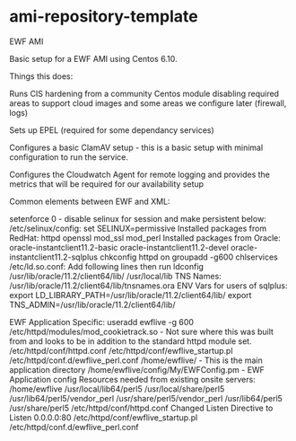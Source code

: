 # ami-repository-template
EWF AMI

Basic setup for a EWF AMI using Centos 6.10.

Things this does:

Runs CIS hardening from a community Centos module disabling required areas to support cloud images and some areas we configure later (firewall, logs)

Sets up EPEL (required for some dependancy services)

Configures a basic ClamAV setup - this is a basic setup with minimal configuration to run the service.

Configures the Cloudwatch Agent for remote logging and provides the metrics that will be required for our availability setup

Common elements between EWF and XML:

setenforce 0 - disable selinux for session and make persistent below:
/etc/selinux/config: set SELINUX=permissive
Installed packages from RedHat: 
httpd
openssl
mod_ssl
mod_perl
Installed packages from Oracle: 
oracle-instantclient11.2-basic
oracle-instantclient11.2-devel
oracle-instantclient11.2-sqlplus
 chkconfig  httpd on
groupadd -g600 chlservices
/etc/ld.so.conf: Add following lines then run ldconfig
/usr/lib/oracle/11.2/client64/lib/
/usr/local/lib
TNS Names:
/usr/lib/oracle/11.2/client64/lib/tnsnames.ora
ENV Vars for users of sqlplus:
export LD_LIBRARY_PATH=/usr/lib/oracle/11.2/client64/lib/
export TNS_ADMIN=/usr/lib/oracle/11.2/client64/lib/

EWF Application Specific:
useradd ewflive -g 600
/etc/httpd/modules/mod_cookietrack.so - Not sure where this was built from and looks to be in addition to the standard httpd module set.
/etc/httpd/conf/httpd.conf
/etc/httpd/conf/ewflive_startup.pl
/etc/httpd/conf.d/ewflive_perl.conf
/home/ewflive/ - This is the main application directory
/home/ewflive/config/My/EWFConfig.pm - EWF Application config
Resources needed from existing onsite servers:
/home/ewflive
/usr/local/lib64/perl5 /usr/local/share/perl5 /usr/lib64/perl5/vendor_perl /usr/share/perl5/vendor_perl /usr/lib64/perl5 /usr/share/perl5
/etc/httpd/conf/httpd.conf
Changed Listen Directive to Listen 0.0.0.0:80
/etc/httpd/conf/ewflive_startup.pl
/etc/httpd/conf.d/ewflive_perl.conf



